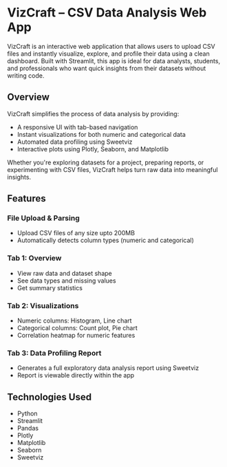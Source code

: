 # VizCraft – CSV Data Analysis Web App

VizCraft is an interactive web application that allows users to upload CSV files and instantly visualize, explore, and profile their data using a clean dashboard. Built with Streamlit, this app is ideal for data analysts, students, and professionals who want quick insights from their datasets without writing code.

## Overview

VizCraft simplifies the process of data analysis by providing:

- A responsive UI with tab-based navigation
- Instant visualizations for both numeric and categorical data
- Automated data profiling using Sweetviz
- Interactive plots using Plotly, Seaborn, and Matplotlib

Whether you're exploring datasets for a project, preparing reports, or experimenting with CSV files, VizCraft helps turn raw data into meaningful insights.

## Features

### File Upload & Parsing
- Upload CSV files of any size upto 200MB
- Automatically detects column types (numeric and categorical)

### Tab 1: Overview
- View raw data and dataset shape
- See data types and missing values
- Get summary statistics

### Tab 2: Visualizations
- Numeric columns: Histogram, Line chart
- Categorical columns: Count plot, Pie chart
- Correlation heatmap for numeric features

### Tab 3: Data Profiling Report
- Generates a full exploratory data analysis report using Sweetviz
- Report is viewable directly within the app

## Technologies Used

- Python
- Streamlit
- Pandas
- Plotly
- Matplotlib
- Seaborn
- Sweetviz
